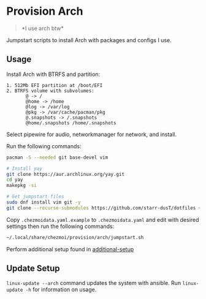 # Provision Arch 
> \*I use arch btw\*

Jumpstart scripts to install Arch with packages and configs I use.

## Usage

Install Arch with BTRFS and partition:

```
1. 512Mb EFI partition at /boot/EFI
2. BTRFS volume with subvolumes: 
       @ -> /
       @home -> /home
       @log -> /var/log
       @pkg -> /var/cache/pacman/pkg
       @.snapshots -> /.snapshots
       @home/.snapshots /home/.snapshots
```

Select pipewire for audio, networkmanager for network, and install.

Run the following commands:

```bash
pacman -S --needed git base-devel vim

# Install yay
git clone https://aur.archlinux.org/yay.git
cd yay
makepkg -si

# Get jumpstart files
sudo dnf install vim git -y
git clone --recurse-submodules https://github.com/starr-dusT/dotfiles ~/.local/share/chezmoi 
```

Copy `.chezmoidata.yaml.example` to `.chezmoidata.yaml` and edit with desired settings then run the following commands:

```bash
~/.local/share/chezmoi/provision/arch/jumpstart.sh
```

Perform additional setup found in [additional-setup](additional-setup.md)

## Update Setup

`linux-update --arch` command updates the system with ansible. Run `linux-update -h` for information on usage.
